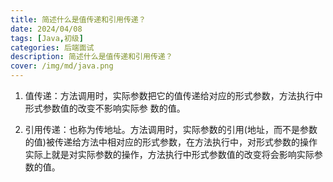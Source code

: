 ```yaml
---
title: 简述什么是值传递和引用传递？
date: 2024/04/08
tags: [Java,初级]
categories: 后端面试
description: 简述什么是值传递和引用传递？
cover: /img/md/java.png
---
```


1. 值传递：方法调用时，实际参数把它的值传递给对应的形式参数，方法执行中形式参数值的改变不影响实际参 数的值。

2. 引用传递：也称为传地址。方法调用时，实际参数的引用(地址，而不是参数的值)被传递给方法中相对应的形式参数，在方法执行中，对形式参数的操作实际上就是对实际参数的操作，方法执行中形式参数值的改变将会影响实际参数的值。